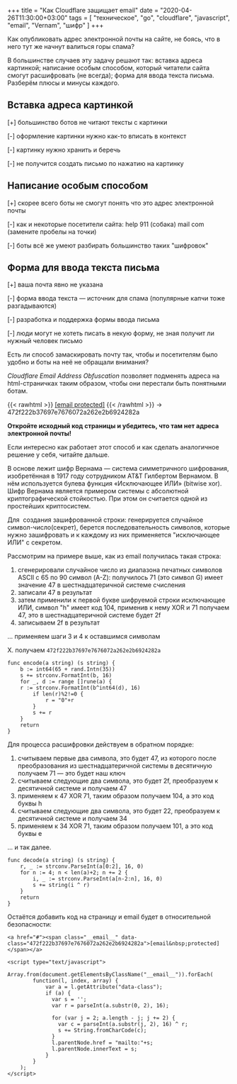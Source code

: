 +++
title = "Как Cloudflare защищает email"
date = "2020-04-26T11:30:00+03:00"
tags = [
    "техническое",
    "go",
    "cloudflare",
    "javascript",
    "email",
    "Vernam",
    "шифр"
]
+++



Как опубликовать адрес электронной почты на сайте, не боясь, что в него тут же начнут валиться горы спама?

В большинстве случаев эту задачу решают так: вставка адреса картинкой; написание особым способом, который читатели сайта смогут расшифровать (не всегда); форма для ввода текста письма. Разберём плюсы и минусы каждого.

Вставка адреса картинкой
------------------------

[+] большинство ботов не&nbsp;читают тексты с&nbsp;картинки

[-] оформление картинки нужно как-то вписать в контекст

[-] картинку нужно хранить и беречь

[-] не получится создать письмо по нажатию на картинку


Написание особым способом
-------------------------

[+] скорее всего боты не смогут понять что это адрес электронной почты

[-] как и некоторые посетители сайта: help 911 (собака) mail com (замените пробелы на точки)

[-] боты всё же умеют разбирать большинство таких "шифровок"


Форма для ввода текста письма
-----------------------------

[+] ваша почта явно не указана

[-] форма ввода текста &mdash; источник для спама (популярные капчи тоже разгадываются)

[-] разработка и поддержка формы ввода письма

[-] люди могут не хотеть писать в некую форму, не зная получит ли нужный человек письмо



Есть ли способ замаскировать почту так, чтобы и посетителям было удобно и боты на неё не обращали внимания?


*Cloudflare Email Address Obfuscation* позволяет подменять адреса на html-страничках таким образом, чтобы они перестали быть понятными ботам.

{{< rawhtml >}}
<a href="#"><span class="__email__" data-class="472f222b37697e7676072a262e2b6924282a">[email&nbsp;protected]</span></a>
{{< /rawhtml >}} -&gt; 472f222b37697e7676072a262e2b6924282a

**Откройте исходный код страницы и убедитесь, что там нет адреса электронной почты!**

Если интересно как работает этот способ и как сделать аналогичное решение у себя, читайте дальше.

<!--more-->

В основе лежит шифр Вернама &mdash; система симметричного шифрования, изобретённая в 1917 году сотрудником AT&amp;T Гилбертом Вернамом. В нём используется булева функция &laquo;Исключающее ИЛИ&raquo; (bitwise xor). Шифр Вернама является примером системы с абсолютной криптографической стойкостью. При этом он считается одной из простейших криптосистем.


Для&nbsp; создания зашифрованной строки: генерируется случайное символ-число(секрет), берется последовательность символов, которые нужно зашифровать и к каждому из них применяется "исключающее ИЛИ" с секретом.

Рассмотрим на примере выше, как из email получилась такая строка:

1. сгенерировали случайное число из диапазона печатных символов ASCII c 65 по 90 символ (A-Z): получилось 71 (это символ G) имеет значение 47 в шестнадцатеричной системе счисления
2. записали 47 в результат
3. затем применили к первой букве шифруемой строки исключающее ИЛИ, символ "h" имеет код 104, применив к нему XOR и 71 получаем 47, это в шестнадцатеричной системе будет 2f
4. записываем 2f в результат

... применяем шаги 3 и 4 к оставшимся символам

Х. получаем `472f222b37697e7676072a262e2b6924282a`

```
func encode(a string) (s string) {
    b := int64(65 + rand.Intn(35))
    s += strconv.FormatInt(b, 16)
    for _, d := range []rune(a) {
    r := strconv.FormatInt(b^int64(d), 16)
        if len(r)%2!=0 {
            r = "0"+r
        }
        s += r
    }
    return
}
```

Для процесса расшифровки действуем в обратном порядке:

1. считываем первые два символа, это будет 47, из которого после преобразования из шестнадцатеричной системы в десятичную получаем 71 &mdash; это будет наш ключ
2. считываем следующие два символа, это будет 2f, преобразуем к десятичной системе и получаем 47
3. применяем к 47 XOR 71, таким образом получаем 104, а это код буквы h
4. считываем следующие два символа, это будет 22, преобразуем к десятичной системе и получаем 34
5. применяем к 34 XOR 71, таким образом получаем 101, а это код буквы e

... и так далее.

```
func decode(a string) (s string) {
    r, _ := strconv.ParseInt(a[0:2], 16, 0)
    for n := 4; n < len(a)+2; n += 2 {
        i, _ := strconv.ParseInt(a[n-2:n], 16, 0)
        s += string(i ^ r)
    }
    return
}
```

Остаётся добавить код на страницу и email будет в относительной безопасности:

```
<a href="#"><span class="__email__" data-class="472f222b37697e7676072a262e2b6924282a">[email&nbsp;protected]</span></a>

<script type="text/javascript">
      Array.from(document.getElementsByClassName("__email__")).forEach(
        function(l, index, array) {
            var a = l.getAttribute("data-class");
            if (a) {
              var s = '';
              var r = parseInt(a.substr(0, 2), 16);

              for (var j = 2; a.length - j; j += 2) {
                var c = parseInt(a.substr(j, 2), 16) ^ r;
                s += String.fromCharCode(c);
              }
              l.parentNode.href = "mailto:"+s;
              l.parentNode.innerText = s;
            }
        }
    );
</script>
```